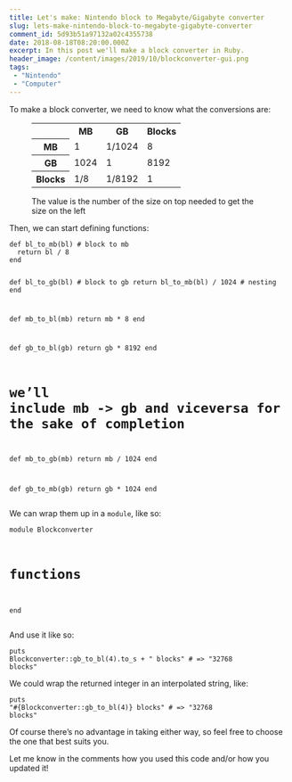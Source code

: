 ```yaml
---
title: Let's make: Nintendo block to Megabyte/Gigabyte converter
slug: lets-make-nintendo-block-to-megabyte-gigabyte-converter
comment_id: 5d93b51a97132a02c4355738
date: 2018-08-18T08:20:00.000Z
excerpt: In this post we'll make a block converter in Ruby.
header_image: /content/images/2019/10/blockconverter-gui.png
tags: 
 - "Nintendo"
 - "Computer"
---
```


<p>To make a block converter, we need to know what the conversions are:</p><!--kg-card-begin: html--><figure class="kg-card kg-card-hascaption">
    <table style="width: 100%">
        <tr>
            <td></td>
            <th>MB</th>
            <th>GB</th>
            <th>Blocks</th>
        </tr>
        <tr>
            <th>MB</th>
            <td>1</td>
            <td>1/1024</td>
            <td>8</td>
        </tr>
        <tr>
            <th>GB</th>
            <td>1024</td>
            <td>1</td>
            <td>8192</td>
        </tr>
        <tr>
            <th>Blocks</th>
            <td>1/8</td>
            <td>1/8192</td>
            <td>1</td>
        </tr>
    </table>
    <figcaption>The value is the number of the size on top needed to get the size on the left</figcaption>
</figure><!--kg-card-end: html--><p>Then, we can start defining functions:</p><pre><code class="language-ruby">def bl_to_mb(bl) # block to mb
  return bl / 8
end

def bl_to_gb(bl) # block to gb
  return bl_to_mb(bl) / 1024 # nesting
end

def mb_to_bl(mb)
  return mb * 8
end

def gb_to_bl(gb)
  return gb * 8192
end

# we’ll include mb -&gt; gb and viceversa for the sake of completion
def mb_to_gb(mb)
  return mb / 1024
end

def gb_to_mb(gb)
  return gb * 1024
end</code></pre><p>We can wrap them up in a <code>module</code>, like so:</p><pre><code class="language-ruby">module Blockconverter
  # functions
end</code></pre><p>And use it like so:</p><pre><code class="language-ruby">puts Blockconverter::gb_to_bl(4).to_s + " blocks" # =&gt; "32768 blocks"</code></pre><p>We could wrap the returned integer in an interpolated string, like:</p><pre><code class="language-ruby">puts "#{Blockconverter::gb_to_bl(4)} blocks" # =&gt; "32768 blocks"</code></pre><p>Of course there’s no advantage in taking either way, so feel free to choose the one that best suits you.</p><p>Let me know in the comments how you used this code and/or how you updated it!</p>